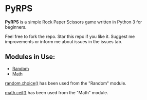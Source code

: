 # PyRPS

**PyRPS** is a simple Rock Paper Scissors game written in Python 3 for beginners.

Feel free to fork the repo.
Star this repo if you like it.
Suggest me improvements or inform me about issues in the issues tab.

## Modules in Use:

- [Random](https://docs.python.org/3/library/random.html)
- [Math](https://docs.python.org/3/library/math.html)

[random.choice()](https://docs.python.org/3/library/random.html#random.choice) has been used from the "Random" module.

[math.ceil()](https://docs.python.org/3/library/math.html#math.ceil) has been used from the "Math" module.
